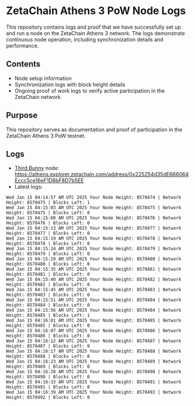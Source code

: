 # ZetaChain Athens 3 PoW Node Logs
This repository contains logs and proof that we have successfully set up and run a node on the ZetaChain Athens 3 network. The logs demonstrate continuous node operation, including synchronization details and performance.

## Contents
- Node setup information
- Synchronization logs with block height details
- Ongoing proof of work logs to verify active participation in the ZetaChain network

## Purpose
This repository serves as documentation and proof of participation in the ZetaChain Athens 3 PoW testnet.

## Logs

- [Third Bunny](https://thirdbunny.xyz/) node: https://athens.explorer.zetachain.com/address/0x225254d35dE666064Eccc5ce16eF1D8bF8D7b5EE
- Latest logs:
```
Wed Jan 15 04:14:57 AM UTC 2025 Your Node Height: 8570474 | Network Height: 8570475 | Blocks Left: 1
Wed Jan 15 04:15:03 AM UTC 2025 Your Node Height: 8570475 | Network Height: 8570475 | Blocks Left: 0
Wed Jan 15 04:15:08 AM UTC 2025 Your Node Height: 8570476 | Network Height: 8570476 | Blocks Left: 0
Wed Jan 15 04:15:13 AM UTC 2025 Your Node Height: 8570477 | Network Height: 8570477 | Blocks Left: 0
Wed Jan 15 04:15:19 AM UTC 2025 Your Node Height: 8570478 | Network Height: 8570478 | Blocks Left: 0
Wed Jan 15 04:15:24 AM UTC 2025 Your Node Height: 8570479 | Network Height: 8570479 | Blocks Left: 0
Wed Jan 15 04:15:29 AM UTC 2025 Your Node Height: 8570480 | Network Height: 8570480 | Blocks Left: 0
Wed Jan 15 04:15:35 AM UTC 2025 Your Node Height: 8570481 | Network Height: 8570481 | Blocks Left: 0
Wed Jan 15 04:15:40 AM UTC 2025 Your Node Height: 8570482 | Network Height: 8570482 | Blocks Left: 0
Wed Jan 15 04:15:45 AM UTC 2025 Your Node Height: 8570483 | Network Height: 8570483 | Blocks Left: 0
Wed Jan 15 04:15:51 AM UTC 2025 Your Node Height: 8570484 | Network Height: 8570484 | Blocks Left: 0
Wed Jan 15 04:15:56 AM UTC 2025 Your Node Height: 8570484 | Network Height: 8570485 | Blocks Left: 1
Wed Jan 15 04:16:01 AM UTC 2025 Your Node Height: 8570485 | Network Height: 8570485 | Blocks Left: 0
Wed Jan 15 04:16:07 AM UTC 2025 Your Node Height: 8570486 | Network Height: 8570486 | Blocks Left: 0
Wed Jan 15 04:16:12 AM UTC 2025 Your Node Height: 8570487 | Network Height: 8570487 | Blocks Left: 0
Wed Jan 15 04:16:17 AM UTC 2025 Your Node Height: 8570488 | Network Height: 8570488 | Blocks Left: 0
Wed Jan 15 04:16:23 AM UTC 2025 Your Node Height: 8570489 | Network Height: 8570489 | Blocks Left: 0
Wed Jan 15 04:16:28 AM UTC 2025 Your Node Height: 8570490 | Network Height: 8570490 | Blocks Left: 0
Wed Jan 15 04:16:33 AM UTC 2025 Your Node Height: 8570491 | Network Height: 8570491 | Blocks Left: 0
Wed Jan 15 04:16:39 AM UTC 2025 Your Node Height: 8570492 | Network Height: 8570492 | Blocks Left: 0
```
